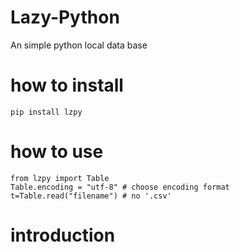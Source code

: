 # Lazy-Python
An simple python local data base

# how to install

```
pip install lzpy
```

# how to use

```
from lzpy import Table
Table.encoding = "utf-8" # choose encoding format
t=Table.read("filename") # no '.csv'
```

# introduction
